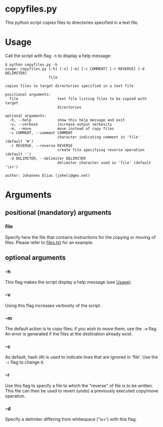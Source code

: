 # copyfiles.py

This python script copies files to directories specified in a text file.

# Usage

Call the script with flag ```-h``` to display a help message:

```
$ python copyfiles.py -h
usage: copyfiles.py [-h] [-v] [-m] [-c COMMENT] [-r REVERSE] [-d DELIMITER]
                    file

copies files to target directories specified in a text file

positional arguments:
  file                  text file listing files to be copied with target
                        directories

optional arguments:
  -h, --help            show this help message and exit
  -v, --verbose         increase output verbosity
  -m, --move            move instead of copy files
  -c COMMENT, --comment COMMENT
                        character indicating comment in 'file' (default '#')
  -r REVERSE, --reverse REVERSE
                        create file specifying reverse operation (default '')
  -d DELIMITER, --delimiter DELIMITER
                        delimiter character used in 'file' (default '\s+')

author: Johannes Elias (joheli@gmx.net)

```
# Arguments

## positional (mandatory) arguments

### file

Specify here the file that contains instructions for the copying or moving of files. Please refer to [files.txt](https://github.com/joheli/copyfiles/blob/master/files.txt "copyfiles file") for an example.

## optional arguments

### -h

This flag makes the script display a help message (see [Usage](#Usage)).

### -v

Using this flag increases verbosity of the script.

### -m

The default action is to copy files; if you wish to move them, use the ```-m``` flag. An error is generated if the files at the destination already exist.

### -c

As default, hash (#) is used to indicate lines that are ignored in 'file'. Use the ```-c``` flag to change it.

### -r

Use this flag to specify a file to which the "reverse" of file is to be written. This file can then be used to revert (undo) a previously executed copy/move operation.

### -d

Specify a delimiter differing from whitespace ('\s+') with this flag.